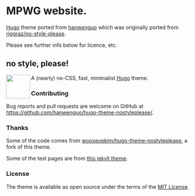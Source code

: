 # MPWG website.

[Hugo](https://gohugo.io/) theme ported from [hanwenguo](https://github.com/hanwenguo/hugo-theme-nostyleplease/) which was originally ported from [riggraz/no-style-please](https://github.com/riggraz/no-style-please/).

Please see further info below for licence, etc.

## no style, please!

<img src="https://raw.githubusercontent.com/hanwenguo/hugo-theme-nostyleplease/main/logo.png" width="64" align="left" />A (nearly) no-CSS, fast, minimalist [Hugo](https://gohugo.io/) theme.

### Contributing

Bug reports and pull requests are welcome on GitHub at https://github.com/hanwenguo/hugo-theme-nostyleplease/.

### Thanks

Some of the code comes from [wooseopkim/hugo-theme-nostyleplease](https://github.com/wooseopkim/hugo-theme-nostyleplease), a fork of this theme.

Some of the test pages are from [this jekyll theme](https://github.com/huangyz0918/moving).

### License

The theme is available as open source under the terms of the [MIT License](https://opensource.org/licenses/MIT).
